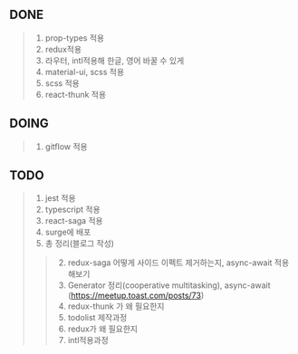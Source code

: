 DONE
----
> 1. prop-types 적용
> 2. redux적용
> 3. 라우터, intl적용해 한글, 영어 바꿀 수 있게
> 4. material-ui, scss 적용
> 5. scss 적용
> 6. react-thunk 적용

DOING
---
> 1. gitflow 적용

TODO
----
> 1. jest 적용
> 2. typescript 적용
> 0. react-saga 적용
> 3. surge에 배포
> 4. 총 정리(블로그 작성)
>>2. redux-saga 어떻게 사이드 이펙트 제거하는지, async-await 적용해보기
>>2. Generator 정리(cooperative multitasking), async-await (https://meetup.toast.com/posts/73)
>>2. redux-thunk 가 왜 필요한지
>>1. todolist 제작과정
>>2. redux가 왜 필요한지
>>3. intl적용과정
